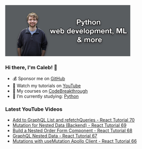 <img src="github-cover-photo-my-face.jpg" width="400px" />

### Hi there, I'm Caleb! 🍛

- 💰 Sponsor me on [GitHub](https://github.com/sponsors/CalebCurry)
- 🎥 Watch my tutorials on [YouTube](https://www.youtube.com/calebthevideomaker2)
- 📗 My courses on [CodeBreakthrough](https://www.codebreakthrough.com)
- 🤔 I’m currently studying: [Python](https://www.youtube.com/watch?v=s3IvdkCq2_c&t=4254s)

### Latest YouTube Videos
<!-- YOUTUBE:START -->
- [Add to GraphQL List and refetchQueries - React Tutorial 70](https://www.youtube.com/watch?v=9bk1K9vy5Eg)
- [Mutation for Nested Data &lpar;Backend&rpar; - React Tutorial 69](https://www.youtube.com/watch?v=U9lqIkcl5t0)
- [Build a Nested Order Form Component - React Tutorial 68](https://www.youtube.com/watch?v=wgt74cUB95k)
- [GraphQL Nested Data - React Tutorial 67](https://www.youtube.com/watch?v=bXFpEOBzMgQ)
- [Mutations with useMutation Apollo Client - React Tutorial 66](https://www.youtube.com/watch?v=cmHIsAHxYas)
<!-- YOUTUBE:END -->
